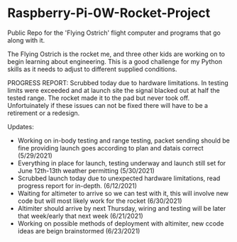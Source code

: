 # Raspberry-Pi-0W-Rocket-Project
Public Repo for the 'Flying Ostrich' flight computer and programs that go along with it.

The Flying Ostrich is the rocket me, and three other kids are working on to begin learning about engineering. This is a good challenge for my Python skills as it needs to adjust to different supplied conditions. 

PROGRESS REPORT: Scrubbed today due to hardware limitations. In testing limits were exceeded and at launch site the signal blacked out at half the tested range. The rocket made it to the pad but never took off. Unfortuinately if these issues can not be fixed there will have to be a retirement or a redesign.

Updates:
- Working on in-body testing and range testing, packet sending should be fine providing launch goes according to plan and datais correct (5/29/2021)
- Everything in place for launch, testing underway and launch still set for June 12th-13th weather permitting (5/30/2021)
- Scrubbed launch today due to unexpected hardware limitations, read progress report for in-depth. (6/12/2021)
- Waiting for altimeter to arrive so we can test with it, this will involve new code but will most likely work for the rocket (6/30/2021)
- Altimiter should arrive by next Thursday, wiring and testing will be later that week/early that next week (6/21/2021)
- Working on possible methods of deployment with altimiter, new ccode ideas are beign brainstormed (6/23/2021)
